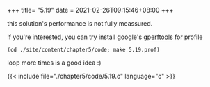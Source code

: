 +++
title= "5.19"
date = 2021-02-26T09:15:46+08:00
+++

this solution's performance is not fully meassured.

if you're interested, you can try
install google's [gperftools](https://github.com/gperftools/gperftools) for profile

    (cd ./site/content/chapter5/code; make 5.19.prof)

loop more times is a good idea :)

{{< include file="./chapter5/code/5.19.c" language="c" >}}

